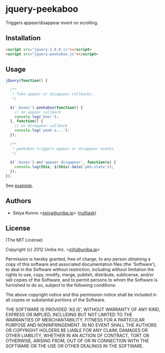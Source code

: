 # jquery-peekaboo

  Triggers appear/disappear event on scrolling.

## Installation

```html
<script src="jquery-1.8.0.js"></script>
<script src="jquery-peekaboo.js"></script>
```

## Usage

```javascript
jQuery(function() {

  /**
   * Take appear or disappear callbacks.
   */

  $('.boxes').peekaboo(function() {
    // on appear callback
    console.log('boo!');
  }, function() {
    // on disappear callback
    console.log('peek-a...');
  });
  
  /**
   * peekaboo triggers appear or disappear events.
   */
  
  $('.boxes').on('appear disappear', function(e) {
    console.log(this, $(this).data('pkb-state'));
  });
});
```

See [example](http://uniba.jp/jquery-peekaboo/examples/).

## Authors

  - Seiya Konno &lt;seiya@uniba.jp&gt; ([nulltask](https://github.com/nulltask))

## License

(The MIT License)

Copyright (c) 2012 Uniba Inc. &lt;info@uniba.jp&gt;

Permission is hereby granted, free of charge, to any person obtaining
a copy of this software and associated documentation files (the
'Software'), to deal in the Software without restriction, including
without limitation the rights to use, copy, modify, merge, publish,
distribute, sublicense, and/or sell copies of the Software, and to
permit persons to whom the Software is furnished to do so, subject to
the following conditions:

The above copyright notice and this permission notice shall be
included in all copies or substantial portions of the Software.

THE SOFTWARE IS PROVIDED 'AS IS', WITHOUT WARRANTY OF ANY KIND,
EXPRESS OR IMPLIED, INCLUDING BUT NOT LIMITED TO THE WARRANTIES OF
MERCHANTABILITY, FITNESS FOR A PARTICULAR PURPOSE AND NONINFRINGEMENT.
IN NO EVENT SHALL THE AUTHORS OR COPYRIGHT HOLDERS BE LIABLE FOR ANY
CLAIM, DAMAGES OR OTHER LIABILITY, WHETHER IN AN ACTION OF CONTRACT,
TORT OR OTHERWISE, ARISING FROM, OUT OF OR IN CONNECTION WITH THE
SOFTWARE OR THE USE OR OTHER DEALINGS IN THE SOFTWARE.
